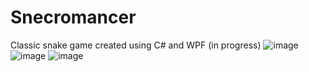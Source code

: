 # Snecromancer
Classic snake game created using C# and WPF (in progress)
![image](https://user-images.githubusercontent.com/74852815/204788952-47c9ccc1-9d5c-48be-bb35-59bdecd5f326.png)
![image](https://user-images.githubusercontent.com/74852815/204787953-45e938cd-898a-4987-a534-c666ae56026c.png)
![image](https://user-images.githubusercontent.com/74852815/204789081-b834c770-5700-4e76-b83d-7d522a3e6fd3.png)

